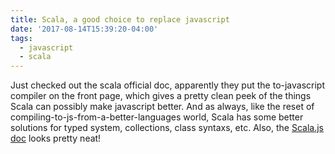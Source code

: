 ```yaml
---
title: Scala, a good choice to replace javascript
date: '2017-08-14T15:39:20-04:00'
tags:
  - javascript
  - scala
---
```

Just checked out the scala official doc, apparently they put the to-javascript compiler on the front page, which gives a pretty clean peek of the things Scala can possibly make javascript better. And as always, like the reset of compiling-to-js-from-a-better-languages world, Scala has some better solutions for typed system, collections, class syntaxs, etc. Also, the [Scala.js doc](https://www.scala-js.org/) looks pretty neat!


